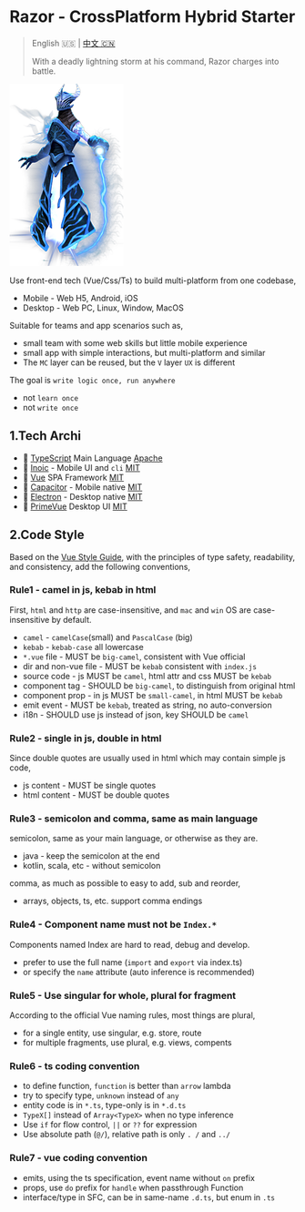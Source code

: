 # Razor - CrossPlatform Hybrid Starter

> English 🇺🇸 | [中文 🇨🇳](readme-zh.md)
>
> With a deadly lightning storm at his command, Razor charges into battle.

![razor](./razor.png)

Use front-end tech (Vue/Css/Ts) to build multi-platform from one codebase,

* Mobile - Web H5, Android, iOS
* Desktop - Web PC, Linux, Window, MacOS

Suitable for teams and app scenarios such as,

* small team with some web skills but little mobile experience
* small app with simple interactions, but multi-platform and similar
* The `MC` layer can be reused, but the `V` layer `UX` is different

The goal is `write logic once, run anywhere`

* not `learn once`
* not `write once`

## 1.Tech Archi

* 💎 [TypeScript](https://www.typescriptlang.org) Main Language [Apache]
* 🚀 [Inoic](https://ionicframework.com) - Mobile UI and `cli` [MIT]
* 🚀 [Vue](https://vuejs.org) SPA Framework [MIT]
* 🧩 [Capacitor](https://capacitorjs.com) - Mobile native [MIT]
* 🧩 [Electron](https://capacitor-community.github.io/electron) - Desktop native [MIT]
* 💄 [PrimeVue](https://primevue.org) Desktop UI [MIT]

[MIT]: https://opensource.org/licenses/MIT
[Apache]: https://www.apache.org/licenses/LICENSE-2.0.html

## 2.Code Style

Based on the [Vue Style Guide](https://vuejs.org/style-guide/), with the principles of
type safety, readability, and consistency, add the following conventions,

### Rule1 - camel in js, kebab in html

First, `html` and `http` are case-insensitive, and `mac` and `win` OS are case-insensitive by default.

* `camel` - `camelCase`(small) and `PascalCase` (big)
* `kebab` - `kebab-case` all lowercase
* `*.vue` file - MUST be `big-camel`, consistent with Vue official
* dir and non-vue file - MUST be `kebab` consistent with `index.js`
* source code - js MUST be `camel`, html attr and css MUST be `kebab`
* component tag - SHOULD be `big-camel`, to distinguish from original html
* component prop - in js MUST be `small-camel`, in html MUST be `kebab`
* emit event - MUST be `kebab`, treated as string, no auto-conversion
* i18n - SHOULD use js instead of json, key SHOULD be `camel`

### Rule2 - single in js, double in html

Since double quotes are usually used in html which may contain simple js code,

* js content - MUST be single quotes
* html content - MUST be double quotes

### Rule3 - semicolon and comma, same as main language

semicolon, same as your main language, or otherwise as they are.

* java - keep the semicolon at the end
* kotlin, scala, etc - without semicolon

comma, as much as possible to easy to add, sub and reorder,

* arrays, objects, ts, etc. support comma endings

### Rule4 - Component name must not be `Index.*`

Components named Index are hard to read, debug and develop.

* prefer to use the full name (`import` and `export` via index.ts)
* or specify the `name` attribute (auto inference is recommended)

### Rule5 - Use singular for whole, plural for fragment

According to the official Vue naming rules, most things are plural,

* for a single entity, use singular, e.g. store, route
* for multiple fragments, use plural, e.g. views, compents

### Rule6 - ts coding convention

* to define function, `function` is better than `arrow` lambda
* try to specify type, `unknown` instead of `any`
* entity code is in `*.ts`, type-only is in `*.d.ts`
* `TypeX[]` instead of `Array<TypeX>` when no type inference
* Use `if` for flow control, `||` or `??` for expression
* Use absolute path (`@/`), relative path is only `. /` and `../`

### Rule7 - vue coding convention

* emits, using the ts specification, event name without `on` prefix
* props, use `do` prefix for `handle` when passthrough Function
* interface/type in SFC, can be in same-name `.d.ts`, but enum in `.ts`

